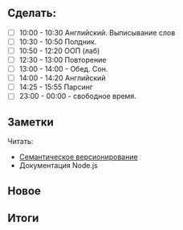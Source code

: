 ## Cделать:
- [ ] 10:00 - 10:30 Английский. Выписывание слов
- [ ] 10:30 - 10:50 Полдник.
- [ ] 10:50 - 12:20 ООП (лаб)
- [ ] 12:30 - 13:00 Повторение
- [ ] 13:00 - 14:00 - Обед. Сон.
- [ ] 14:00 - 14:20 Английский 
- [ ] 14:25 - 15:55 Парсинг  
- [ ] 23:00 - 00:00 - свободное время. 
## Заметки

Читать: 
- [Семантическое версионирование](https://semver.org/lang/ru/)
- Документация Node.js
## Новое
## Итоги


